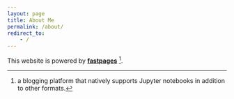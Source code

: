 ```yaml
---
layout: page
title: About Me
permalink: /about/
redirect_to:
    - /
---
```


This website is powered by **[fastpages](https://github.com/fastai/fastpages)** [^1].



[^1]:a blogging platform that natively supports Jupyter notebooks in addition to other formats.
